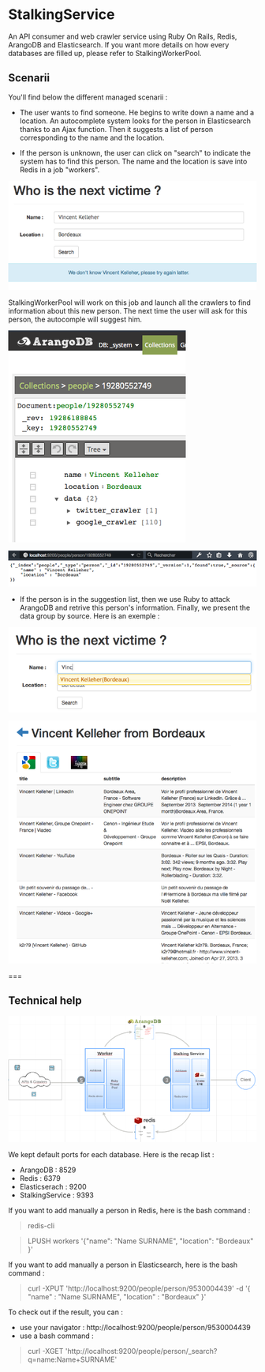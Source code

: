 # StalkingService

An API consumer and web crawler service using Ruby On Rails, Redis, ArangoDB and Elasticsearch.
If you want more details on how every databases are filled up, please refer to StalkingWorkerPool.

## Scenarii

You'll find below the different managed scenarii :

* The user wants to find someone. He begins to write down a name and a location.
An autocomplete system looks for the person in Elasticsearch thanks to an Ajax function.
Then it suggests a list of person corresponding to the name and the location.

* If the person is unknown, the user can click on "search" to indicate the system has to find this person.
The name and the location is save into Redis in a job "workers".

![alt tag](/screenshot/01_unkown.png)

StalkingWorkerPool will work on this job and launch all the crawlers to find information about this new person.
The next time the user will ask for this person, the autocomple will suggest him.

![alt tag](/screenshot/02_crawlers.png)

![alt tag](/screenshot/03_elasticsearch.png)

* If the person is in the suggestion list, then we use Ruby to attack ArangoDB and retrive this person's information.
Finally, we present the data group by source.
Here is an exemple :

![alt tag](/screenshot/04_autocomplete.png)

![alt tag](/screenshot/05_person_details.png)

===

## Technical help

![alt tag](/screenshot/00_schema.png)

We kept default ports for each database. Here is the recap list :
- ArangoDB : 8529
- Redis : 6379
- Elasticserach : 9200
- StalkingService : 9393


If you want to add manually a person in Redis, here is the bash command :

> redis-cli

> LPUSH workers '{"name": "Name SURNAME", "location": "Bordeaux" }'

If you want to add manually a person in Elasticsearch, here is the bash command :
> curl -XPUT 'http://localhost:9200/people/person/9530004439' -d '{
    "name" : "Name SURNAME",
    "location" : "Bordeaux"
}'

To check out if the result, you can :
- use your navigator : http://localhost:9200/people/person/9530004439
- use a bash command : 

> curl -XGET 'http://localhost:9200/people/person/_search?q=name:Name+SURNAME'
